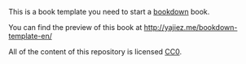 This is a book template you need to start a [bookdown](https://bookdown.org/home/about.html) book. 

You can find the preview of this book at http://yajiez.me/bookdown-template-en/

All of the content of this repository is licensed 
[CC0](https://creativecommons.org/publicdomain/zero/1.0/).


